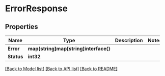 # ErrorResponse

## Properties

Name | Type | Description | Notes
------------ | ------------- | ------------- | -------------
**Error** | **map[string]map[string]interface{}** |  | 
**Status** | **int32** |  | 

[[Back to Model list]](../README.md#documentation-for-models) [[Back to API list]](../README.md#documentation-for-api-endpoints) [[Back to README]](../README.md)


